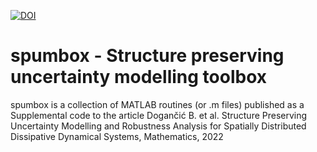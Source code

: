 [![DOI](https://zenodo.org/badge/486941432.svg)](https://zenodo.org/badge/latestdoi/486941432)

# spumbox - Structure preserving uncertainty modelling toolbox
spumbox is a collection of MATLAB routines (or .m files) published as a Supplemental code to the article Dogančić B. et al. Structure Preserving Uncertainty Modelling and Robustness Analysis for Spatially Distributed Dissipative Dynamical Systems, Mathematics, 2022
